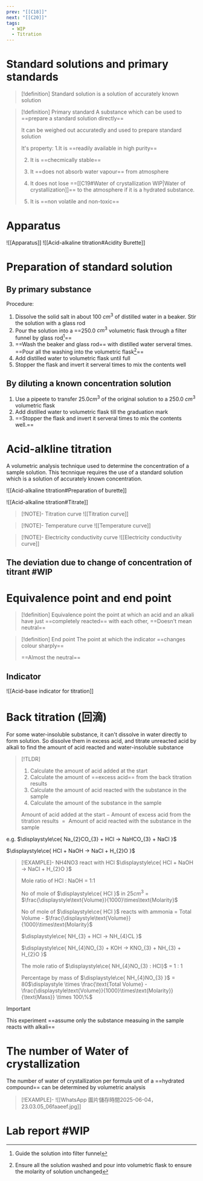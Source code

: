 ```yaml
---
prev: "[[C18]]"
next: "[[C20]]"
tags:
  - WIP
  - Titration
---
```

# Standard solutions and primary standards 

> [!definition] Standard solution
>  is a solution of accurately known solution

> [!definition] Primary standard
> A substance which can be used to ==prepare a standard solution directly==
> 
> It can be weighed out accuratedly and used to prepare standard solution
> 
> It's property:
>  1.It is ==readily available in high purity==
>  
>2. It is ==checmically stable==
>   
>3. It ==does not absorb water vapour== from atmosphere
>   
>4. It does not lose ==[[C19#Water of crystallization WIP|Water of crystallization]]== to the atmosphere if it is a hydrated substance.
>
>5. It is ==non volatile and non-toxic==


# Apparatus 
![[Apparatus]]
![[Acid-alkaline titration#Acidity Burette]]


# Preparation of standard solution
## By primary substance
Procedure:
1. Dissolve the solid salt in about 100 $\displaystyle cm^{3}$ of distilled water in a beaker. Stir the solution with a glass rod
2. Pour the solution into a ==250.0 $\displaystyle cm^{3}$ volumetric flask through a filter funnel by glass rod[^2]== 
3. ==Wash the beaker and glass rod== with distilled water serveral times. ==Pour all the washing into the volumetric flask[^3]==
4. Add distilled water to volumetric flask until full
5. Stopper the flask and invert it serveral times to mix the contents well

## By diluting a known concentration solution 
1. Use a pipeete to transfer 25.0$\displaystyle cm^{3}$ of the original solution to a 250.0 $\displaystyle cm^{3}$ volumetric flask
2. Add distilled water to volumetric flask till the graduation mark
3. ==Stopper the flask and invert it serveral times to mix the contents well.==

# Acid-alkline titration 
A volumetric analysis technique used to determine the concentration of a sample solution. 
This tecnnique requires the use of a standard solution which is a solution of accurately known concentration.






![[Acid-alkaline titration#Preparation of burette]]

![[Acid-alkaline titration#Titrate]]


> [!NOTE]- Titration curve
![[Titration curve]]

> [!NOTE]- Temperature curve
> ![[Temperature curve]]

> [!NOTE]- Electricity conductivity curve
> ![[Electricity conductivity curve]]
## The deviation due to change of concentration of titrant #WIP 




# Equivalence point and end point 
> [!definition] Equivalence point
> the point at which an acid and an alkali have just ==completely reacted== with each other, ==Doesn't mean neutral==

> [!definition] End point
> The point at which the indicator ==changes colour sharply==
> 
> ==Almost the neutral==

## Indicator
![[Acid-base indicator for titration]]

# Back titration (回滴) 
For some water-insoluble substance, it can't dissolve in water directly to form solution. So dissolve them in excess acid, and titrate unreacted acid by alkali to find the amount of acid reacted and water-insoluble substance

> [!TLDR]
> 1. Calculate the amount of acid added at the start
> 2. Calculate the amount of ==excess acid== from the back titration results
> 3. Calculate the amount of acid reacted with the substance in the sample 
> 4. Calculate the amount of the substance in the sample
> 
> $\displaystyle\text{Amount of acid added at the start} -\text{Amount of excess acid from the titration results}$
> $\displaystyle =\text{ Amount of acid reacted with the substance in the sample}$





e.g. $\displaystyle\ce{ Na_{2}CO_{3} + HCl -> NaHCO_{3} + NaCl }$ 

$\displaystyle\ce{ HCl + NaOH -> NaCl + H_{2}O }$

> [!EXAMPLE]-  NH4NO3 react with HCl
> $\displaystyle\ce{ HCl + NaOH -> NaCl + H_{2}O }$
> 
> Mole ratio of HCl : NaOH = 1:1
> 
> No of mole of $\displaystyle\ce{ HCl }$ in $\displaystyle 25cm^{3}$ = $\frac{\displaystyle\text{Volume}}{1000}\times\text{Molarity}$
> 
> No of mole of $\displaystyle\ce{ HCl }$ reacts with ammonia =  Total Volume - $\frac{\displaystyle\text{Volume}}{1000}\times\text{Molarity}$
> 
> $\displaystyle\ce{ NH_{3} + HCl -> NH_{4}CL }$
> 
> $\displaystyle\ce{ NH_{4}NO_{3} + KOH -> KNO_{3} + NH_{3} + H_{2}O }$
> 
> The mole ratio of $\displaystyle\ce{ NH_{4}NO_{3} : HCl}$  = 1 : 1
> 
> Percentage by mass of $\displaystyle\ce{ NH_{4}NO_{3} }$ = 80$\displaystyle \times \frac{\text{Total Volume} - \frac{\displaystyle\text{Volume}}{1000}\times\text{Molarity}}{\text{Mass}} \times 100\%$

> [!IMPORTANT]
> This experiment ==assume only the substance measuing in the sample reacts with alkali==







# The number of Water of crystallization 


The number of water of crystallization per formula unit of a ==hydrated compound== can be determined by volumetric analysis 
> [!EXAMPLE]-
> ![[WhatsApp 圖片儲存時間2025-06-04，23.03.05_06faaeef.jpg]]


# Lab report #WIP

[^1]: The range of colour change of pH indicator would affect the error, for methyl orange and phenolphthalein , their range do not cover the 7. By the experiment result, when the colour of them changed, the solution ==ALMOST== neutralized.
[^2]: Guide the solution into filter funnel

[^3]: Ensure all the solution washed and pour into volumetric flask to ensure the molarity of solution unchanged
